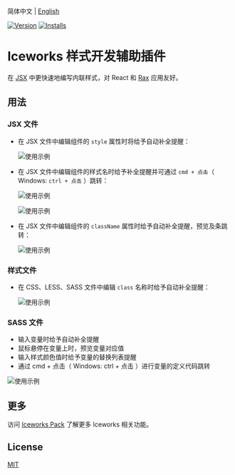简体中文 | [English](./README.en.md)

[![Version](https://vsmarketplacebadge.apphb.com/version/iceworks-team.iceworks-style-helper.svg)](https://marketplace.visualstudio.com/items?itemName=iceworks-team.iceworks-style-helper)
[![Installs](https://vsmarketplacebadge.apphb.com/installs-short/iceworks-team.iceworks-style-helper.svg)](https://marketplace.visualstudio.com/items?itemName=iceworks-team.iceworks-style-helper)

# Iceworks 样式开发辅助插件

在 [JSX](https://zh-hans.reactjs.org/docs/introducing-jsx.html) 中更快速地编写内联样式，对 React 和 [Rax](https://rax.js.org/) 应用友好。

## 用法

### JSX 文件

* 在 JSX 文件中编辑组件的 `style` 属性时将给予自动补全提醒：

	![使用示例](https://img.alicdn.com/tfs/TB1oyRBF1H2gK0jSZFEXXcqMpXa-1000-586.gif)

* 在 JSX 文件中编辑组件的样式名时给予补全提醒并可通过 `cmd + 点击`（ Windows: `ctrl + 点击` ）跳转：

	![使用示例](https://img.alicdn.com/tfs/TB1pb1ltYY1gK0jSZTEXXXDQVXa-1468-906.gif)

	![使用示例](https://img.alicdn.com/tfs/TB1UDGht.Y1gK0jSZFMXXaWcVXa-1468-906.gif)

* 在 JSX 文件中编辑组件的 `className` 属性时给予自动补全提醒，预览及条跳转：

	![使用示例](https://img.alicdn.com/tfs/TB1JqP0Nfb2gK0jSZK9XXaEgFXa-900-561.gif)
	
### 样式文件

* 在 CSS、LESS、SASS 文件中编辑 `class` 名称时给予自动补全提醒：

	![使用示例](https://img.alicdn.com/tfs/TB1l_zMFhD1gK0jSZFKXXcJrVXa-500-355.gif)

### SASS 文件

* 输入变量时给予自动补全提醒
* 鼠标悬停在变量上时，预览变量对应值
* 输入样式颜色值时给予变量的替换列表提醒
* 通过 cmd + 点击（ Windows: ctrl + 点击 ）进行变量的定义代码跳转

![使用示例](https://img.alicdn.com/tfs/TB1RA_ZMeL2gK0jSZPhXXahvXXa-900-535.gif)

## 更多

访问 [Iceworks Pack](https://marketplace.visualstudio.com/items?itemName=iceworks-team.iceworks) 了解更多 Iceworks 相关功能。

## License

[MIT](https://github.com/ice-lab/iceworks/blob/master/LICENSE)
